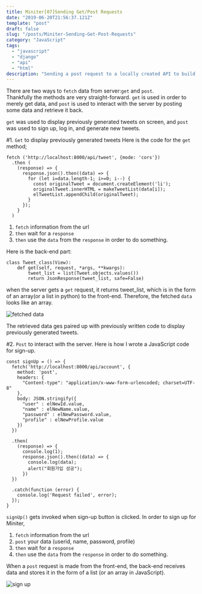 ```yaml
---
title: Miniter[07]Sending Get/Post Requests
date: "2019-06-20T21:56:37.121Z"
template: "post"
draft: false
slug: "/posts/Miniter-Sending-Get-Post-Requests"
category: "JavaScript"
tags:
  - "javascript"
  - "django"
  - "api"
  - "html"
description: "Sending a post request to a locally created API to build log-in, sign-up, and making tweets."
---
```


There are two ways to `fetch` data from server:`get` and `post`.<br>
Thankfully the methods are very straight-forward. `get` is used in order to merely get data, and `post` is used to interact with the server by posting some data and retrieve it back.

`get` was used to display previously generated tweets on screen, and `post` was used to sign up, log in, and generate new tweets.

#1. `Get` to display previously generated tweets
Here is the code for the `get` method;

```
fetch ('http://localhost:8000/api/tweet', {mode: 'cors'})
  .then (
    (response) => {
      response.json().then((data) => {
        for (let i=data.length-1; i>=0; i--) {
          const originalTweet = document.createElement('li');
          originalTweet.innerHTML = makeTweetList(data[i]);
          elTweetList.appendChild(originalTweet);
        }
      });
    }
  )
```

1. `fetch` information from the url
2. `then` wait for a `response`
3. `then` use the `data` from the `response` in order to do something.

Here is the back-end part:

```
class Tweet_class(View):
    def get(self, request, *args, **kwargs):
        tweet_list = list(Tweet.objects.values())
        return JsonResponse(tweet_list, safe=False)
```

when the server gets a `get` request, it returns tweet_list, which is in the form of an array(or a list in python) to the front-end. Therefore, the fetched `data` looks like an array.

![fetched data](https://scontent-hkg3-1.xx.fbcdn.net/v/t1.0-9/65284788_10219135481398812_1402279772439969792_o.jpg?_nc_cat=101&_nc_oc=AQlnw2un3dSg9S6vSmjPY2OdcZkfxMePJvhGY1XZnJli6Cejciwe2DmA25wqszg89WQ&_nc_ht=scontent-hkg3-1.xx&oh=6bab252688ffa04c297e64b0b83a01b0&oe=5DC1DE49)

The retrieved data ges paired up with previously written code to display previously generated tweets.

#2. `Post` to interact with the server.
Here is how I wrote a JavaScript code for sign-up.

```
const signUp = () => {
  fetch('http://localhost:8000/api/account', {
    method: 'post',
    headers: {
      "Content-type": "application/x-www-form-urlencoded; charset=UTF-8"
    },
    body: JSON.stringify({
      "user" : elNewId.value,
      "name" : elNewName.value,
      "password" : elNewPassword.value,
      "profile" : elNewProfile.value
    })
  })

  .then(
    (response) => {
      console.log(1);
      response.json().then((data) => {
        console.log(data);
        alert("회원가입 성공");
      })
  })

  .catch(function (error) {
    console.log('Request failed', error);
  });
}
```

`signUp()` gets invoked when sign-up button is clicked. In order to sign up for Miniter,

1. `fetch` information from the url
2. `post` your data (userid, name, password, profile)
3. `then` wait for a `response`
4. `then` use the `data` from the `response` in order to do something.

When a `post` request is made from the front-end, the back-end receives data and stores it in the form of a list (or an array in JavaScript).

![sign up](https://scontent-hkg3-1.xx.fbcdn.net/v/t1.0-9/64495197_10219135524159881_7340781733786157056_n.jpg?_nc_cat=100&_nc_oc=AQnFZmh8ODTkhgdufGuYGOThYTRTOXGMbso3gVjVDtF8cXxXrVkhf7s5vYRsiel7R88&_nc_ht=scontent-hkg3-1.xx&oh=1c2a093e2bb525bcbf3447d4c5dfa806&oe=5D8C99A4)
